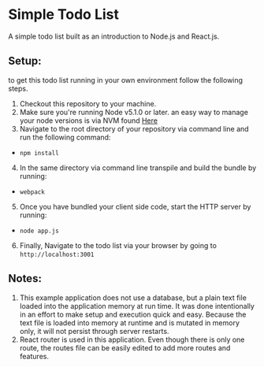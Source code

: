 # Simple Todo List

A simple todo list built as an introduction to Node.js and React.js.

## Setup:

to get this todo list running in your own environment follow the following steps.

1. Checkout this repository to your machine.
2. Make sure you're running Node v5.1.0 or later. an easy way to manage your node versions is via NVM found [Here](https://github.com/creationix/nvm)
3. Navigate to the root directory of your repository via command line and run the following command:
  * `npm install`
4. In the same directory via command line transpile and build the bundle by running:
  * `webpack`
5. Once you have bundled your client side code, start the HTTP server by running:
  * `node app.js` 
6. Finally, Navigate to the todo list via your browser by going to `http://localhost:3001`

## Notes:

1. This example application does not use a database, but a plain text file loaded into the application memory at run time. It was done intentionally in an effort to make setup and execution quick and easy. Because the text file is loaded into memory at runtime and is mutated in memory only, it will not persist through server restarts.
2. React router is used in this application. Even though there is only one route, the routes file can be easily edited to add more routes and features.
